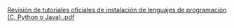 
[Revisión de tutoriales oficiales de instalación de lenguajes de programación (C, Python o Java)..pdf](https://github.com/user-attachments/files/23142849/Revision.de.tutoriales.oficiales.de.instalacion.de.lenguajes.de.programacion.C.Python.o.Java.pdf)
